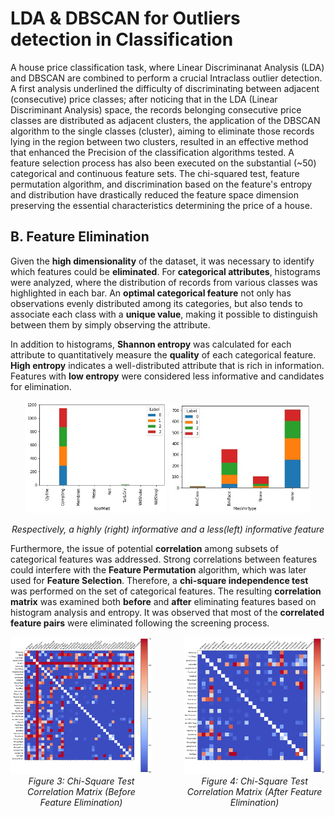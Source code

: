 # LDA & DBSCAN for Outliers detection in Classification
A house price classification task, where Linear Discriminanat Analysis (LDA) and DBSCAN are combined to perform a crucial Intraclass outlier detection.
A first analysis underlined the difficulty of discriminating between adjacent (consecutive) price classes; after noticing that in the LDA (Linear Discriminant Analysis) space, the records belonging consecutive price classes are distributed as adjacent clusters, the application of the DBSCAN algorithm to the single classes (cluster), aiming to eliminate those records lying in the region between two clusters, resulted in an effective method that enhanced the Precision of the classification algorithms tested.
A feature selection process has also been executed on the substantial (~50) categorical and continuous feature sets. The chi-squared test, feature permutation algorithm, and discrimination based on the feature's entropy and distribution have drastically reduced the feature space dimension preserving the essential characteristics determining the price of a house.
## B. Feature Elimination

Given the **high dimensionality** of the dataset, it was necessary to identify which features could be **eliminated**. For **categorical attributes**, histograms were analyzed, where the distribution of records from various classes was highlighted in each bar. An **optimal categorical feature** not only has observations evenly distributed among its categories, but also tends to associate each class with a **unique value**, making it possible to distinguish between them by simply observing the attribute.

In addition to histograms, **Shannon entropy** was calculated for each attribute to quantitatively measure the **quality** of each categorical feature. **High entropy** indicates a well-distributed attribute that is rich in information. Features with **low entropy** were considered less informative and candidates for elimination.

<p align="center">
  <img src="imgs/istogramma1.jpg" alt="Roof Material Histogram" width="45%">
  <img src="imgs/istogramma2.jpg" alt="MasVnrType Histogram" width="45%">
</p>

<p align="center">
  <em>Respectively, a highly (right) informative and a less(left) informative feature</em>
</p>




Furthermore, the issue of potential **correlation** among subsets of categorical features was addressed. Strong correlations between features could interfere with the **Feature Permutation** algorithm, which was later used for **Feature Selection**. Therefore, a **chi-square independence test** was performed on the set of categorical features. The resulting **correlation matrix** was examined both **before** and **after** eliminating features based on histogram analysis and entropy. It was observed that most of the **correlated feature pairs** were eliminated following the screening process.

<div style="display: flex; justify-content: space-between; align-items: center;">
  <div style="text-align: center; width: 45%;">
    <img src="imgs/CHI2_ConTutto.png" alt="Chi-Square Correlation Matrix Before" width="100%">
    <br>
    <em>Figure 3: Chi-Square Test Correlation Matrix (Before Feature Elimination)</em>
  </div>
  <div style="text-align: center; width: 45%;">
    <img src="imgs/CHI2_PostEliminazione.png" alt="Chi-Square Correlation Matrix After" width="100%">
    <br>
    <em>Figure 4: Chi-Square Test Correlation Matrix (After Feature Elimination)</em>
  </div>
</div>
